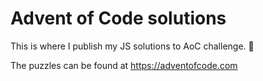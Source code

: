 # Advent of Code solutions

This is where I publish my JS solutions to AoC challenge. 🎄

The puzzles can be found at
https://adventofcode.com
